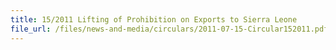 ```yaml
---
title: 15/2011 Lifting of Prohibition on Exports to Sierra Leone
file_url: /files/news-and-media/circulars/2011-07-15-Circular152011.pdf
---
```

